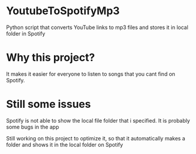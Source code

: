 # YoutubeToSpotifyMp3
Python script that converts YouTube links to mp3 files and stores it in local folder in Spotify

# Why this project?
It makes it easier for everyone to listen to songs that you cant find on Spotify.

# Still some issues
Spotify is not able to show the local file folder that i specified. It is probably some bugs in the app

Still working on this project to optimize it, so that it automatically makes a folder and shows it in the local folder on Spotify
